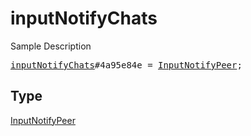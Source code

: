 # inputNotifyChats

Sample Description

<pre>
<a href="../constructor/inputNotifyChats.md">inputNotifyChats</a>#4a95e84e = <a href="../type/InputNotifyPeer.md">InputNotifyPeer</a>;
</pre>

## Type

<a href="../type/InputNotifyPeer.md">InputNotifyPeer</a>
